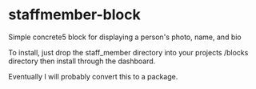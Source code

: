 staffmember-block
=================

Simple concrete5 block for displaying a person's photo, name, and bio

To install, just drop the staff_member directory into your projects /blocks directory then install through the dashboard.

Eventually I will probably convert this to a package.

